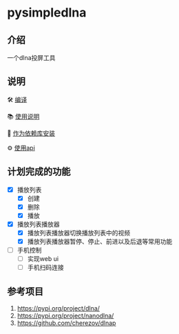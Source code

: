 pysimpledlna
=====

介绍
------
一个dlna投屏工具


说明
------
:hammer_and_wrench: [编译](doc/compile.md)

:books: [使用说明](doc/usage.md)

:toolbox: [作为依赖库安装](doc/install.md)

:gear: [使用api](doc/api.md)


计划完成的功能
------
- [x] 播放列表
  - [x] 创建
  - [x] 删除
  - [x] 播放
- [x] 播放列表播放器
  - [x] 播放列表播放器切换播放列表中的视频
  - [x] 播放列表播放器暂停、停止、前进以及后退等常用功能
- [ ] 手机控制
  - [ ] 实现web ui
  - [ ] 手机扫码连接
  
参考项目
------
1. <https://pypi.org/project/dlna/>
2. <https://pypi.org/project/nanodlna/>
3. <https://github.com/cherezov/dlnap>